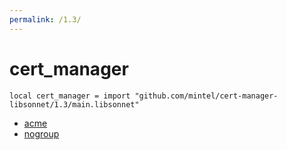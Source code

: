 ```yaml
---
permalink: /1.3/
---
```


# cert_manager

```jsonnet
local cert_manager = import "github.com/mintel/cert-manager-libsonnet/1.3/main.libsonnet"
```



* [acme](acme/index.md)
* [nogroup](nogroup/index.md)